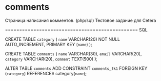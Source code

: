 # comments
Страница написания комментов. (php/sql)
Тестовое задание для Cetera

===============================================
SQL

CREATE TABLE `category` (
  `name` VARCHAR(20) NOT NULL AUTO_INCREMENT,
  PRIMARY KEY  (`name`)
);

CREATE TABLE `comments` (
  `name` VARCHAR(30),
  `email` VARCHAR(20),
  `category` VARCHAR(20),
  `comment` TEXT(500)
);


ALTER TABLE `comments` ADD CONSTRAINT `comments_fk1` FOREIGN KEY (`category`) REFERENCES category(`name`);
